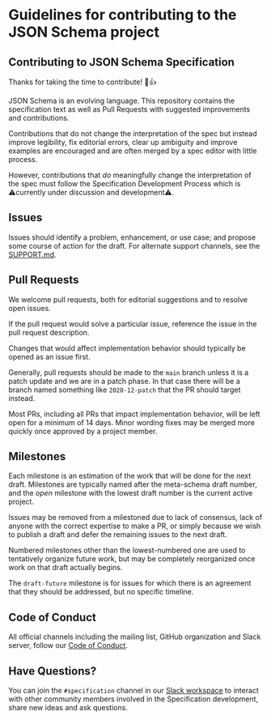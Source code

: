 # Guidelines for contributing to the JSON Schema project

## Contributing to JSON Schema Specification

Thanks for taking the time to contribute! 🎉👍

JSON Schema is an evolving language. This repository contains the specification text as well as Pull Requests with suggested improvements and contributions.

Contributions that do not change the interpretation of the spec but instead improve legibility, fix editorial errors, clear up ambiguity and improve examples are encouraged and are often merged by a spec editor with little process.

However, contributions that _do_ meaningfully change the interpretation of the spec must follow the Specification Development Process which is ⚠️currently under discussion and development⚠️. 

## Issues

Issues should identify a problem, enhancement, or use case; and propose some course of action for the draft. For alternate support channels, see the [SUPPORT.md](https://github.com/json-schema-org/.github/blob/main/SUPPORT.md).

## Pull Requests

We welcome pull requests, both for editorial suggestions and to resolve open issues.

If the pull request would solve a particular issue, reference the issue in the pull request description.

Changes that would affect implementation behavior should typically be opened as an issue first.

Generally, pull requests should be made to the `main` branch unless it is a patch update and we are in a patch phase. In that case there will be a branch named something like `2020-12-patch` that the PR should target instead.

Most PRs, including all PRs that impact implementation behavior, will be left open for a minimum of 14 days. Minor wording fixes may be merged more quickly once approved by a project member.

## Milestones

Each milestone is an estimation of the work that will be done for the next draft. Milestones are typically named after the meta-schema draft number, and the _open_ milestone with the lowest draft number is the current active project.

Issues may be removed from a milestoned due to lack of consensus, lack of anyone with the correct expertise to make a PR, or simply because we wish to publish a draft and defer the remaining issues to the next draft.

Numbered milestones other than the lowest-numbered one are used to tentatively organize future work, but may be completely reorganized once work on that draft actually begins.

The `draft-future` milestone is for issues for which there is an agreement that they should be addressed, but no specific timeline.

## Code of Conduct

All official channels including the mailing list, GitHub organization and Slack server, follow our [Code of Conduct](https://github.com/json-schema-org/.github/blob/main/CODE_OF_CONDUCT.md).

## Have Questions?

You can join the `#specification` channel in our [Slack workspace](https://json-schema.org/slack) to interact with other community members involved in the Specification development, share new ideas and ask questions.

